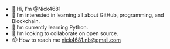 - 👋 Hi, I’m @Nick4681
- 👀 I’m interested in learning all about GitHub, programming, and Blockchain.
- 🌱 I’m currently learning Python.
- 💞️ I’m looking to collaborate on open source.
- 📫 How to reach me nick4681.nb@gmail.com

<!---
Nick4681/Nick4681 is a ✨ special ✨ repository because its `README.md` (this file) appears on your GitHub profile.
You can click the Preview link to take a look at your changes.
--->
